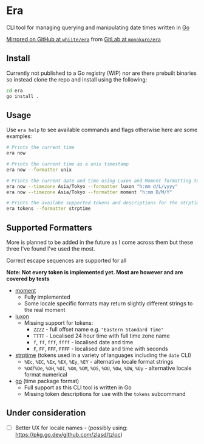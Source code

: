 # Era

CLI tool for managing querying and manipulating date times written in
[Go](https://go.dev)

[Mirrored on GitHub at `whiite/era`](https://github.com/whiite/era) from [GitLab at `monokuro/era`](https://gitlab.com/monokuro/era)

## Install

Currently not published to a Go registry (WIP) nor are there prebuilt binaries
so instead clone the repo and install using the following:

```bash
cd era
go install .
```

## Usage

Use `era help` to see available commands and flags otherwise here are some examples:

```bash
# Prints the current time
era now

# Prints the current time as a unix timestamp
era now --formatter unix

# Prints the current date and time using Luxon and Moment formatting tokens in Tokyo's time zone
era now --timezone Asia/Tokyo --formatter luxon "h:mm d/L/yyyy"
era now --timezone Asia/Tokyo --formatter moment "h:mm D/M/Y"

# Prints the availabe supported tokens and descriptions for the strptime/strftime formatter
era tokens --formatter strptime
```

## Supported Formatters

More is planned to be added in the future as I come across them but these three
I've found I've used the most.

Correct escape sequences are supported for all

**Note: Not every token is implemented yet. Most are however and are covered by tests**

- [moment](https://momentjs.com)
  - Fully implemented
  - Some locale specific formats may return slightly different strings to the real moment
- [luxon](https://moment.github.io/luxon/#/)
  - Missing support for tokens:
    - `ZZZZ` - full offset name e.g. `"Eastern Standard Time"`
    - `TTTT` - Localised 24 hour time with full time zone name
    - `f`, `ff`, `fff`, `ffff` - localised date and time
    - `F`, `FF`, `FFF`, `FFFF` - localised date and time with seconds
- [strptime](https://linux.die.net/man/3/strptime) (tokens used in a variety of languages including the `date` CLI)
  - `%Ec`, `%EC`, `%Ex`, `%EX`, `%Ey`, `%EY` - alternative locale format strings
  - `%Od`/`%Oe`, `%OH`, `%OI`, `%Om`, `%OM`, `%OS`, `%OU`, `%Ow`, `%OW`, `%Oy` - alternative locale format numerical
- [go](https://pkg.go.dev/time) (time package format)
  - Full support as this CLI tool is written in Go
  - Missing token descriptions for use with the `tokens` subcommand

## Under consideration

- [ ] Better UX for locale names - (possibly using: https://pkg.go.dev/github.com/zlasd/tzloc)
